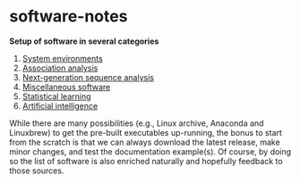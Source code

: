 # software-notes

**Setup of software in several categories**

1. [System environments](envirs)
2. [Association analysis](AA.md)
3. [Next-generation sequence analysis](NGS.md)
4. [Miscellaneous software](misc.md)
5. [Statistical learning](SL.md)
6. [Artificial intelligence](AI.md)

While there are many possibilities (e.g., Linux archive, Anaconda and Linuxbrew) to get the pre-built executables up-running, the bonus to start from the scratch is that we can always download the latest release, make minor changes, and test the documentation example(s). Of course, by doing so the list of software is also enriched naturally and hopefully feedback to those sources.
